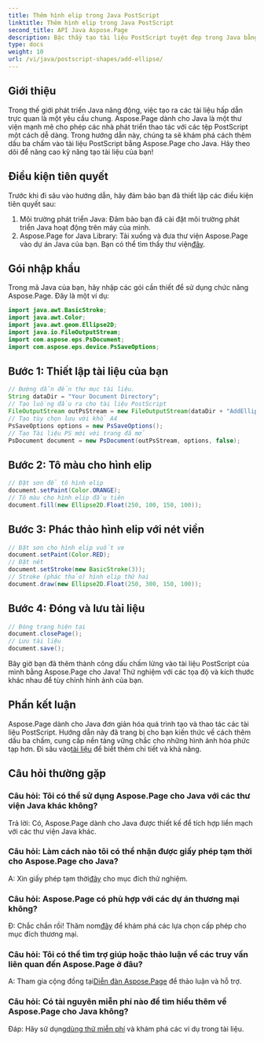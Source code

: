 ```yaml
---
title: Thêm hình elip trong Java PostScript
linktitle: Thêm hình elip trong Java PostScript
second_title: API Java Aspose.Page
description: Bậc thầy tạo tài liệu PostScript tuyệt đẹp trong Java bằng Aspose.Page. Tìm hiểu cách thêm dấu ba chấm từng bước để có nội dung hấp dẫn về mặt hình ảnh.
type: docs
weight: 10
url: /vi/java/postscript-shapes/add-ellipse/
---
```

## Giới thiệu
Trong thế giới phát triển Java năng động, việc tạo ra các tài liệu hấp dẫn trực quan là một yêu cầu chung. Aspose.Page dành cho Java là một thư viện mạnh mẽ cho phép các nhà phát triển thao tác với các tệp PostScript một cách dễ dàng. Trong hướng dẫn này, chúng ta sẽ khám phá cách thêm dấu ba chấm vào tài liệu PostScript bằng Aspose.Page cho Java. Hãy theo dõi để nâng cao kỹ năng tạo tài liệu của bạn!
## Điều kiện tiên quyết
Trước khi đi sâu vào hướng dẫn, hãy đảm bảo bạn đã thiết lập các điều kiện tiên quyết sau:
1. Môi trường phát triển Java: Đảm bảo bạn đã cài đặt môi trường phát triển Java hoạt động trên máy của mình.
2.  Aspose.Page for Java Library: Tải xuống và đưa thư viện Aspose.Page vào dự án Java của bạn. Bạn có thể tìm thấy thư viện[đây](https://releases.aspose.com/page/java/).
## Gói nhập khẩu
Trong mã Java của bạn, hãy nhập các gói cần thiết để sử dụng chức năng Aspose.Page. Đây là một ví dụ:
```java
import java.awt.BasicStroke;
import java.awt.Color;
import java.awt.geom.Ellipse2D;
import java.io.FileOutputStream;
import com.aspose.eps.PsDocument;
import com.aspose.eps.device.PsSaveOptions;
```
## Bước 1: Thiết lập tài liệu của bạn
```java
// Đường dẫn đến thư mục tài liệu.
String dataDir = "Your Document Directory";
// Tạo luồng đầu ra cho tài liệu PostScript
FileOutputStream outPsStream = new FileOutputStream(dataDir + "AddEllipse_outPS.ps");
// Tạo tùy chọn lưu với khổ A4
PsSaveOptions options = new PsSaveOptions();
// Tạo Tài liệu PS mới với trang đã mở
PsDocument document = new PsDocument(outPsStream, options, false);
```
## Bước 2: Tô màu cho hình elip
```java
// Đặt sơn để tô hình elip
document.setPaint(Color.ORANGE);
// Tô màu cho hình elip đầu tiên
document.fill(new Ellipse2D.Float(250, 100, 150, 100));
```
## Bước 3: Phác thảo hình elip với nét viền
```java
// Đặt sơn cho hình elip vuốt ve
document.setPaint(Color.RED);
// Đặt nét
document.setStroke(new BasicStroke(3));
// Stroke (phác thảo) hình elip thứ hai
document.draw(new Ellipse2D.Float(250, 300, 150, 100));
```
## Bước 4: Đóng và lưu tài liệu
```java
// Đóng trang hiện tại
document.closePage();
// Lưu tài liệu
document.save();
```
Bây giờ bạn đã thêm thành công dấu chấm lửng vào tài liệu PostScript của mình bằng Aspose.Page cho Java! Thử nghiệm với các tọa độ và kích thước khác nhau để tùy chỉnh hình ảnh của bạn.
## Phần kết luận
 Aspose.Page dành cho Java đơn giản hóa quá trình tạo và thao tác các tài liệu PostScript. Hướng dẫn này đã trang bị cho bạn kiến thức về cách thêm dấu ba chấm, cung cấp nền tảng vững chắc cho những hình ảnh hóa phức tạp hơn. Đi sâu vào[tài liệu](https://reference.aspose.com/page/java/) để biết thêm chi tiết và khả năng.
## Câu hỏi thường gặp
### Câu hỏi: Tôi có thể sử dụng Aspose.Page cho Java với các thư viện Java khác không?
Trả lời: Có, Aspose.Page dành cho Java được thiết kế để tích hợp liền mạch với các thư viện Java khác.
### Câu hỏi: Làm cách nào tôi có thể nhận được giấy phép tạm thời cho Aspose.Page cho Java?
 A: Xin giấy phép tạm thời[đây](https://purchase.aspose.com/temporary-license/) cho mục đích thử nghiệm.
### Câu hỏi: Aspose.Page có phù hợp với các dự án thương mại không?
 Đ: Chắc chắn rồi! Thăm nom[đây](https://purchase.aspose.com/buy) để khám phá các lựa chọn cấp phép cho mục đích thương mại.
### Câu hỏi: Tôi có thể tìm trợ giúp hoặc thảo luận về các truy vấn liên quan đến Aspose.Page ở đâu?
 A: Tham gia cộng đồng tại[Diễn đàn Aspose.Page](https://forum.aspose.com/c/page/39) để thảo luận và hỗ trợ.
### Câu hỏi: Có tài nguyên miễn phí nào để tìm hiểu thêm về Aspose.Page cho Java không?
 Đáp: Hãy sử dụng[dùng thử miễn phí](https://releases.aspose.com/) và khám phá các ví dụ trong tài liệu.